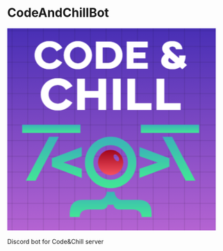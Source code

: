 # CodeAndChillBot
![Server: ](https://raw.githubusercontent.com/JOSUERV99/CodeAndChillBot/main/server_logo.png)

Discord bot for Code&amp;Chill server

